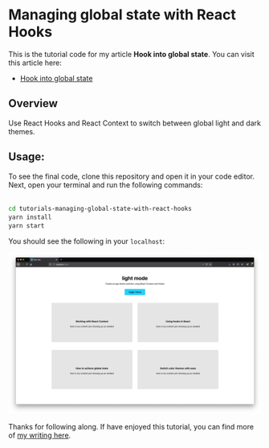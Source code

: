 # Managing global state with React Hooks

This is the tutorial code for my article **Hook into global state**. You can visit this article here:

-   <a href="https://www.jeremysbarnes.com/blog/managing-global-state-with-react-hooks" target="_blank">Hook into global state</a>

## Overview

Use React Hooks and React Context to switch between global light and dark themes.

## Usage:

To see the final code, clone this repository and open it in your code editor. Next, open your terminal and run the following commands:

```bash

cd tutorials-managing-global-state-with-react-hooks
yarn install
yarn start

```

You should see the following in your `localhost`:

![Home Screen](/images/00_hook-into-global-state.jpg)

Thanks for following along. If have enjoyed this tutorial, you can find more of <a href="https://www.jeremysbarnes.com/blog" target="_blank">my writing here</a>.
